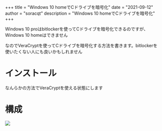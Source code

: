 +++
title = "Windows 10 homeでCドライブを暗号化"
date = "2021-09-12"
author = "soracqt"
description = "Windows 10 homeでCドライブを暗号化"
+++

Windows 10 proはbitlockerを使ってCドライブを暗号化できるのですが、Windows 10 homeはできません

なのでVeraCryptを使ってCドライブを暗号化する方法を書きます。bitlockerを使いたくない人にも良いかもしれません

# インストール

なんらかの方法でVeraCryptを使える状態にします

# 構成

![](https://raw.githubusercontent.com/soracqt/soracqt.github.io/master/static/img/%E3%82%B9%E3%82%AF%E3%83%AA%E3%83%BC%E3%83%B3%E3%82%B7%E3%83%A7%E3%83%83%E3%83%88%202021-09-12%20051727.png)
